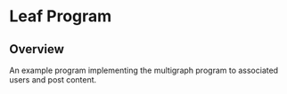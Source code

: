 # Leaf Program

## Overview
An example program implementing the multigraph program to associated users and post content.